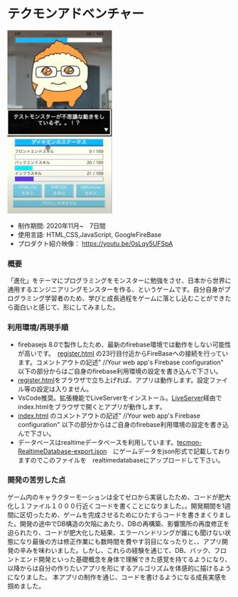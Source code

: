 # テクモンアドベンチャー

[![IMAGE ALT TEXT HERE](thumbnailImage.png)](https://youtu.be/0sLqy5UFSpA)

* 制作期間: 2020年11月~　7日間
* 使用言語: HTML,CSS,JavaScript, GoogleFireBase
* プロダクト紹介映像：
https://youtu.be/0sLqy5UFSpA

### 概要
「進化」をテーマにプログラミングをモンスターに勉強をさせ、日本から世界に通用するエンジニアリングモンスターを作る、というゲームです。自分自身がプログラミング学習者のため、学びと成長過程をゲームに落とし込むことができたら面白いと感じて、形にしてみました。

### 利用環境/再現手順
* firebasejs 8.0で製作したため、最新のfirebase環境では動作をしない可能性が高いです。　[register.html](https://github.com/worldwideweb13/Tecmon/blob/964ab9d44a910598bf5044aefaebd1712053673f/register.html) の23行目付近からFireBaseへの接続を行っています。コメントアウトの記述" //Your web app's Firebase configuration" 以下の部分からはご自身のfirebase利用環境の設定を書き込んで下さい。
* [register.html](register.html)をブラウザで立ち上げれば、アプリは動作します。設定ファイル等の設定は入りません。
* VsCode推奨。拡張機能でLiveServerをインストール。[LiveServer](https://marketplace.visualstudio.com/items?itemName=ritwickdey.LiveServer)経由でindex.htmlをブラウザで開くとアプリが動作します。
* [index.html](https://github.com/worldwideweb13/Tecmon/blob/106b97e0da5932f9f59b4c0ec6a3f0c7f43e6a79/index.html) のコメントアウトの記述" //Your web app's Firebase configuration" 以下の部分からはご自身のfirebase利用環境の設定を書き込んで下さい。
* データベースはrealtimeデータベースを利用しています。[tecmon-RealtimeDatabase-export.json](https://github.com/worldwideweb13/Tecmon/blob/964ab9d44a910598bf5044aefaebd1712053673f/tecmon-RealtimeDatabase-export.json)　にゲームデータをjson形式で記載しておりますのでこのファイルを　realtimedatabaseにアップロードして下さい。
 
### 開発の苦労した点
ゲーム内のキャラクターモーションは全てゼロから実装したため、コードが肥大化し１ファイル１０００行近くコードを書くことになりました。。開発期間を1週間に区切ったため、ゲームを完成させるためにひたすらコードを書きまくりました。開発の途中でDB構造の欠陥にあたり、DBの再構築、影響箇所の再度修正を迫られたり、コードが肥大化した結果、エラーハンドリングが誰にも聞けない状態になり最後の方は修正作業にも数時間を費やす羽目になったりと、、アプリ開発の辛みを味わいました。しかし、これらの経験を通じて、DB、バック、フロントエンド開発といった基礎概念を身体で理解できた感覚を持てるようになり、以降からは自分の作りたいアプリを形にするアルゴリズムを体感的に描けるようになりました。
本アプリの制作を通じ、コードを書けるようになる成長実感を掴めました。


